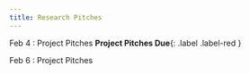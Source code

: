 ```yaml
---
title: Research Pitches 
---
```


Feb 4
: Project Pitches **Project Pitches Due**{: .label .label-red }

Feb 6
: Project Pitches
